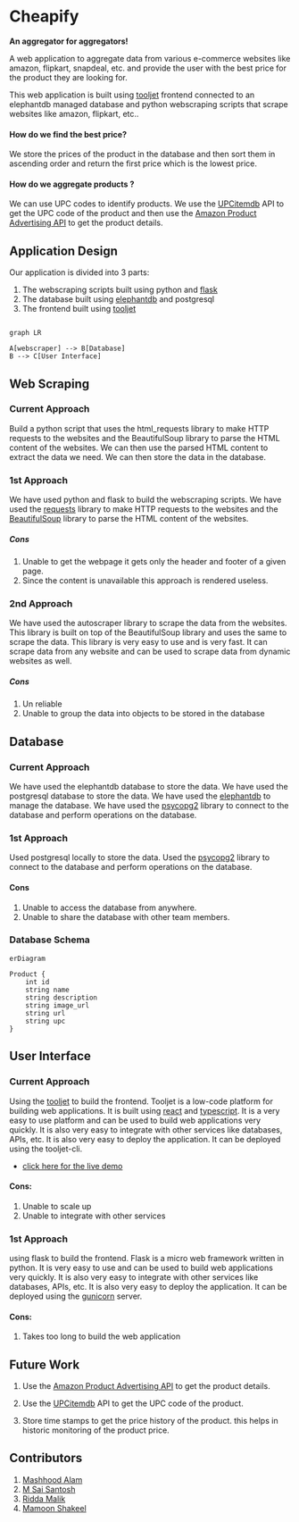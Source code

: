 # Cheapify
**An aggregator for aggregators!**

A web application  to aggregate data from various e-commerce websites like amazon, flipkart, snapdeal, etc. and provide the user with the best price for the product they are looking for.

This web application is built using [tooljet](https://github.com/tooljet/tooljet) frontend connected to an elephantdb managed database and python webscraping scripts that scrape websites like amazon, flipkart, etc.. 
#### How do we find the best price?
We store the prices of the product in the database and then sort them in ascending order and return the first price which is the lowest price.

#### How do we aggregate products ?
We can use UPC codes to identify products. We use the [UPCitemdb](https://www.upcitemdb.com/) API to get the UPC code of the product and then use the [Amazon Product Advertising API](https://webservices.amazon.com/paapi5/documentation/) to get the product details.

## Application Design
Our application is divided into 3 parts:
1. The webscraping scripts built using python and [flask](https://flask.palletsprojects.com/en/2.0.x/) 
2. The database built using [elephantdb]( https://www.elephantsql.com/docs/index.html) and postgresql 
3. The frontend built using [tooljet](github.com/tooljet/tooljet)

```mermaid

graph LR

A[webscraper] --> B[Database]
B --> C[User Interface]

```
## Web Scraping
### Current Approach
Build a python script that uses the html_requests library to make HTTP requests to the websites and the BeautifulSoup library to parse the HTML content of the websites. We can then use the parsed HTML content to extract the data we need. We can then store the data in the database.

### 1st Approach
We have used python and flask to build the webscraping scripts. We have used the [requests](https://docs.python-requests.org/en/master/) library to make HTTP requests to the websites and the [BeautifulSoup](https://www.crummy.com/software/BeautifulSoup/bs4/doc/) library to parse the HTML content of the websites.

##### Cons
1. Unable to get the webpage it gets only the header and footer of a given page.
2. Since the content is unavailable this approach is rendered useless.
### 2nd Approach
We have used the autoscraper library to scrape the data from the websites. This library is built on top of the BeautifulSoup library and uses the same to scrape the data. This library is very easy to use and is very fast. It can scrape data from any website and can be used to scrape data from dynamic websites as well.

##### Cons
1. Un reliable 
2. Unable to group the data into objects to be stored in the database

## Database
### Current Approach
We have used the elephantdb database to store the data. We have used the postgresql database to store the data. We have used the [elephantdb]( https://www.elephantsql.com/docs/index.html) to manage the database. We have used the [psycopg2](https://pypi.org/project/psycopg2/) library to connect to the database and perform operations on the database.
### 1st Approach
Used postgresql locally to store the data. Used the [psycopg2](https://pypi.org/project/psycopg2/) library to connect to the database and perform operations on the database.
#### Cons
1. Unable to access the database from anywhere.
2. Unable to share the database with other team members.
### Database Schema
```mermaid
erDiagram

Product {
    int id
    string name
    string description
    string image_url
    string url
    string upc
}
```
## User Interface
### Current Approach
Using the [tooljet](github.com/tooljet/tooljet) to build the frontend. Tooljet is a low-code platform for building web applications. It is built using [react](https://reactjs.org/) and [typescript](https://www.typescriptlang.org/). It is a very easy to use platform and can be used to build web applications very quickly. It is also very easy to integrate with other services like databases, APIs, etc. It is also very easy to deploy the application. It can be deployed using the tooljet-cli.

- [click here for the live demo](https://app.tooljet.com/applications/Cheapify)
#### Cons:
1. Unable to scale up
2. Unable to integrate with other services
### 1st Approach
using flask to build the frontend. Flask is a micro web framework written in python. It is very easy to use and can be used to build web applications very quickly. It is also very easy to integrate with other services like databases, APIs, etc. It is also very easy to deploy the application. It can be deployed using the [gunicorn](https://gunicorn.org/) server.
#### Cons:
1. Takes too long to build the web application

## Future Work
1. Use the [Amazon Product Advertising API](https://webservices.amazon.com/paapi5/documentation/) to get the product details.

2. Use the [UPCitemdb](https://www.upcitemdb.com/) API to get the UPC code of the product.

3. Store time stamps to get the price history of the product. this helps in historic monitoring of the product price.

## Contributors
1. [Mashhood Alam](www.github.com/MASHOD0)
1. [M Sai Santosh](https://github.com/SaiSantosh2209)
1. [Ridda Malik](https://github.com/rida228)
1. [Mamoon Shakeel](www.github.com/MamoonShakeel)
